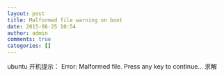 ```yaml
---
layout: post
title: Malformed file warning on boot
date: 2015-06-25 10:54
author: admin
comments: true
categories: []
---
```

ubuntu 开机提示：
Error: Malformed file.
Press any key to continue...
求解
